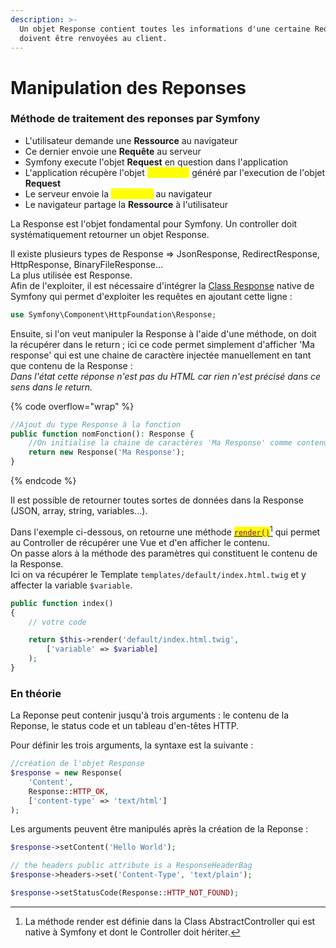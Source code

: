 ```yaml
---
description: >-
  Un objet Response contient toutes les informations d'une certaine Request qui
  doivent être renvoyées au client.
---
```


# Manipulation des Reponses

### Méthode de traitement des reponses par Symfony

* L'utilisateur demande une **Ressource** au navigateur
* Ce dernier envoie une **Requête** au serveur
* Symfony execute l'objet **Request** en question dans l'application
* L'application récupère l'objet <mark style="color:yellow;">**Response**</mark> généré par l'execution de l'objet **Request**
* Le serveur envoie la <mark style="color:yellow;">**Response**</mark> au navigateur
* Le navigateur partage la **Ressource** à l'utilisateur

La Response est l'objet fondamental pour Symfony. Un controller doit systématiquement retourner un objet Response.

Il existe plusieurs types de Response => JsonResponse, RedirectResponse, HttpResponse, BinaryFileResponse...\
La plus utilisée est Response.\
Afin de l'exploiter, il est nécessaire d'intégrer la [Class Response](https://github.com/symfony/symfony/blob/6.1/src/Symfony/Component/HttpFoundation/Response.php) native de Symfony qui permet d'exploiter les requêtes en ajoutant cette ligne :&#x20;

```php
use Symfony\Component\HttpFoundation\Response;
```

Ensuite, si l'on veut manipuler la Response à l'aide d'une méthode, on doit la récupérer dans le return ; ici ce code permet simplement d'afficher 'Ma response' qui est une chaine de caractère injectée manuellement en tant que contenu de la Response : \
_Dans l'état cette réponse n'est pas du HTML car rien n'est précisé dans ce sens dans le return._&#x20;

{% code overflow="wrap" %}
```php
//Ajout du type Response à la fonction
public function nomFonction(): Response {
    //On initialise la chaine de caractères 'Ma Response' comme contenu de l'objet Response
    return new Response('Ma Response');
}
```
{% endcode %}

Il est possible de retourner toutes sortes de données dans la Response (JSON, array, string, variables...).&#x20;

Dans l'exemple ci-dessous, on retourne une méthode [<mark style="color:purple;">`render()`</mark>](#user-content-fn-1)[^1] qui permet au Controller de récupérer une Vue et d'en afficher le contenu. \
On passe alors à la méthode des paramètres qui constituent le contenu de la Response.\
Ici on va récupérer le Template `templates/default/index.html.twig` et y affecter la variable `$variable`.

```php
public function index() 
{
    // votre code

    return $this->render('default/index.html.twig', 
        ['variable' => $variable]
    );
}
```

### En théorie

La Reponse peut contenir jusqu'à trois arguments : le contenu de la Reponse, le status code et un tableau d'en-têtes HTTP.

Pour définir les trois arguments, la syntaxe est la suivante :

```php
//création de l'objet Response
$response = new Response(
    'Content',
    Response::HTTP_OK,
    ['content-type' => 'text/html']
);
```

Les arguments peuvent être manipulés après la création de la Reponse :&#x20;

```php
$response->setContent('Hello World');

// the headers public attribute is a ResponseHeaderBag
$response->headers->set('Content-Type', 'text/plain');

$response->setStatusCode(Response::HTTP_NOT_FOUND);
```



[^1]: La méthode render est définie dans la Class AbstractController qui est native à Symfony et dont le Controller doit hériter.
